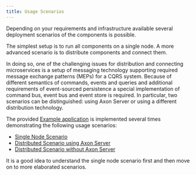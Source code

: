 ```yaml
---
title: Usage Scenarios
---
```


Depending on your requirements and infrastructure available several deployment scenarios of the components is possible.

The simplest setup is to run all components on a single node. A more advanced scenario is to distribute components and connect them.

In doing so, one of the challenging issues for distribution and connecting microservices is a setup of messaging technology
supporting required message exchange patterns (MEPs) for a CQRS system. Because of different semantics of commands,
events and queries and additional requirements of event-sourced persistence a special implementation of
command bus, event bus and event store is required. In particular, two scenarios can be distinguished: using Axon Server
or using a different distribution technology.

The provided [Example application](../example-application/) is implemented several times demonstrating the following usage scenarios:

* [Single Node Scenario](single-node)
* [Distributed Scenario using Axon Server](distributed-axon-server)
* [Distributed Scenario without Axon Server](distributed-no-axon-server)

It is a good idea to understand the single node scenario first and then move on to more elaborated scenarios.
